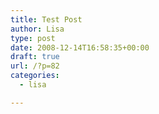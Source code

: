 ```yaml
---
title: Test Post
author: Lisa
type: post
date: 2008-12-14T16:58:35+00:00
draft: true
url: /?p=82
categories:
  - lisa

---
```

